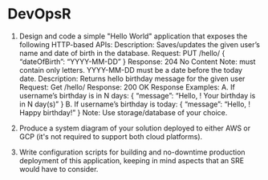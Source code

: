 # DevOpsR

1. Design and code a simple "Hello World" application that exposes the following
HTTP-based APIs:
Description: Saves/updates the given user’s name and date of birth in the database.
Request: PUT /hello/<username> { “dateOfBirth”: “YYYY-MM-DD” }
Response: 204 No Content
Note:
<username> must contain only letters.
YYYY-MM-DD must be a date before the today date.
Description: Returns hello birthday message for the given user
Request: Get /hello/<username>
Response: 200 OK
Response Examples:
A. If username’s birthday is in N days:
{ “message”: “Hello, <username>! Your birthday is in N day(s)”
}
B. If username’s birthday is today:
{ “message”: “Hello, <username>! Happy birthday!” }
Note: Use storage/database of your choice.




2. Produce a system diagram of your solution deployed to either AWS or GCP (it's not
required to support both cloud platforms).


3. Write configuration scripts for building and no-downtime production deployment of
this application, keeping in mind aspects that an SRE would have to consider.